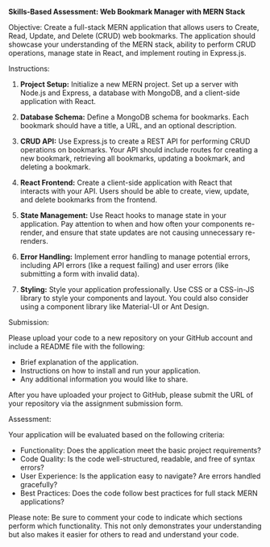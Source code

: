 **Skills-Based Assessment: Web Bookmark Manager with MERN Stack**

Objective: Create a full-stack MERN application that allows users to Create, Read, Update, and Delete (CRUD) web bookmarks. The application should showcase your understanding of the MERN stack, ability to perform CRUD operations, manage state in React, and implement routing in Express.js.

Instructions:

1. **Project Setup:** Initialize a new MERN project. Set up a server with Node.js and Express, a database with MongoDB, and a client-side application with React.

2. **Database Schema:** Define a MongoDB schema for bookmarks. Each bookmark should have a title, a URL, and an optional description.

3. **CRUD API:** Use Express.js to create a REST API for performing CRUD operations on bookmarks. Your API should include routes for creating a new bookmark, retrieving all bookmarks, updating a bookmark, and deleting a bookmark.

4. **React Frontend:** Create a client-side application with React that interacts with your API. Users should be able to create, view, update, and delete bookmarks from the frontend.

5. **State Management:** Use React hooks to manage state in your application. Pay attention to when and how often your components re-render, and ensure that state updates are not causing unnecessary re-renders.

6. **Error Handling:** Implement error handling to manage potential errors, including API errors (like a request failing) and user errors (like submitting a form with invalid data).

7. **Styling:** Style your application professionally. Use CSS or a CSS-in-JS library to style your components and layout. You could also consider using a component library like Material-UI or Ant Design.

Submission:

Please upload your code to a new repository on your GitHub account and include a README file with the following:

- Brief explanation of the application.
- Instructions on how to install and run your application.
- Any additional information you would like to share.

After you have uploaded your project to GitHub, please submit the URL of your repository via the assignment submission form.

Assessment:

Your application will be evaluated based on the following criteria:

- Functionality: Does the application meet the basic project requirements?
- Code Quality: Is the code well-structured, readable, and free of syntax errors?
- User Experience: Is the application easy to navigate? Are errors handled gracefully?
- Best Practices: Does the code follow best practices for full stack MERN applications?

Please note: Be sure to comment your code to indicate which sections perform which functionality. This not only demonstrates your understanding but also makes it easier for others to read and understand your code.
